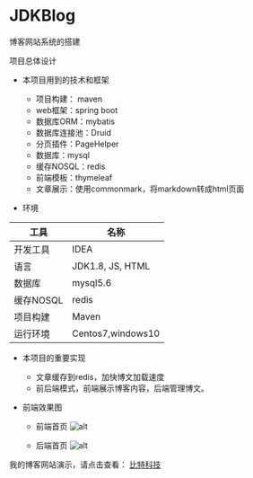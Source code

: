 # JDKBlog
博客网站系统的搭建

项目总体设计

- 本项目用到的技术和框架
  - 项目构建： maven
  - web框架：spring boot
  - 数据库ORM：mybatis
  - 数据库连接池：Druid
  - 分页插件：PageHelper
  - 数据库：mysql
  - 缓存NOSQL：redis
  - 前端模板：thymeleaf
  - 文章展示：使用commonmark，将markdown转成html页面

- 环境

工具| 名称 
------- | ------- 
开发工具	| IDEA
语言| JDK1.8, JS, HTML
数据库| mysql5.6
缓存NOSQL| redis
项目构建| Maven
运行环境| Centos7,windows10

- 本项目的重要实现
  - 文章缓存到redis，加快博文加载速度
  - 前后端模式，前端展示博客内容，后端管理博文。
  
  
- 前端效果图

  - 前端首页
  ![alt](http://bittechblog.com/upload/2020/05/4dolea2ic2j0kodqpin5nj76mt.png)
  
  - 后端首页
  ![alt](https://bittechblog.com//upload/2020/05/0jrq2g6ho4jn3qjehj6j73cfcq.png)
  

我的博客网站演示，请点击查看：
<a href="http://bittechblog.com/" size = 4>比特科技</a>

